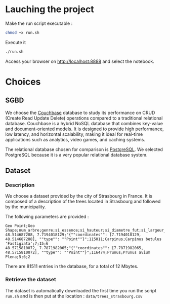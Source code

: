 # Lauching the project

Make the run script executable :

```bash
chmod +x run.sh
```

Execute it

```bash
./run.sh
```

Access your browser on [http://localhost:8888](http://localhost:8888) and select the notebook.

# Choices

## SGBD

We choose the [Couchbase](https://www.couchbase.com/) database to study its performance on CRUD (Create Read Update Delete) operations compared to a traditional relational database. Couchbase is a hybrid NoSQL database that combines key-value and document-oriented models. It is designed to provide high performance, low latency, and horizontal scalability, making it ideal for real-time applications such as analytics, video games, and caching systems.

The relational database chosen for comparison is [PostgreSQL](https://www.postgresql.org/). We selected PostgreSQL because it is a very popular relational database system.

## Dataset

### Description

We choose a dataset provided by the city of Strasbourg in France. It is composed of a description of the trees located in Strasbourg and followed by the municipality.

The following parameters are provided : 

```csv
Geo Point;Geo Shape;num_arbre;genre;si_essence;si_hauteur;si_diametre_fut;si_largeur_couronne
48.514687288, 7.7194018129;"{""coordinates"": [7.7194018129, 48.514687288], ""type"": ""Point""}";115011;Carpinus;Carpinus betulus 'Fastigiata';7;15;6
48.5715810072, 7.7871982065;"{""coordinates"": [7.7871982065, 48.5715810072], ""type"": ""Point""}";116474;Prunus;Prunus avium Plena;5;6;2
```

There are 81511 entries in the database, for a total of 12 Mbytes.

### Retrieve the dataset

The dataset is automatically downloaded the first time you run the script `run.sh` and is then put at the location : 
`data/trees_strasbourg.csv`


